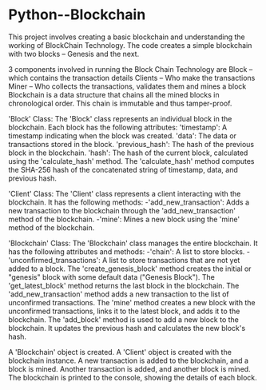 # Python--Blockchain
This project involves creating a basic blockchain and understanding the working of BlockChain Technology. The code creates a simple blockchain with two blocks – Genesis and the next.

3 components involved in running the Block Chain Technology are
Block – which contains the transaction details
Clients – Who make the transactions
Miner – Who collects the transactions, validates them and mines a block
Blockchain is a data structure that chains all the mined blocks in chronological order. This chain is immutable and thus tamper-proof.

'Block' Class:
The 'Block' class represents an individual block in the blockchain. Each block has the following attributes:
'timestamp': A timestamp indicating when the block was created.
'data': The data or transactions stored in the block.
'previous_hash': The hash of the previous block in the blockchain.
'hash': The hash of the current block, calculated using the 'calculate_hash' method. The 'calculate_hash' method computes the SHA-256 hash of the concatenated string of timestamp, data, and previous hash.

'Client' Class:
The 'Client' class represents a client interacting with the blockchain. It has the following methods:
     -'add_new_transaction': Adds a new transaction to the blockchain through the 'add_new_transaction' method of the blockchain.
     -'mine': Mines a new block using the 'mine' method of the blockchain.

'Blockchain' Class:
The 'Blockchain' class manages the entire blockchain. It has the following attributes and methods:
                       -'chain': A list to store blocks.
                       -'unconfirmed_transactions': A list to store transactions that are not yet added to a block.
The 'create_genesis_block' method creates the initial or "genesis" block with some default data ("Genesis Block").
The 'get_latest_block' method returns the last block in the blockchain.
The 'add_new_transaction' method adds a new transaction to the list of unconfirmed transactions.
The 'mine' method creates a new block with the unconfirmed transactions, links it to the latest block, and adds it to the blockchain.
The 'add_block' method is used to add a new block to the blockchain. It updates the previous hash and calculates the new block's hash.

A 'Blockchain' object is created.
A 'Client' object is created with the blockchain instance.
A new transaction is added to the blockchain, and a block is mined.
Another transaction is added, and another block is mined.
The blockchain is printed to the console, showing the details of each block.
